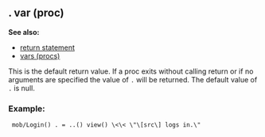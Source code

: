 ## . var (proc)
**See also:**
+   [return statement](/ref/proc/return.md) 
+   [vars (procs)](/ref/proc/var.md) 

This is the default return value. If a proc exits without
calling return or if no arguments are specified the value of `.` will be
returned. The default value of `.` is null.
### Example:

```
 mob/Login() . = ..() view() \<\< \"\[src\] logs in.\"

```
